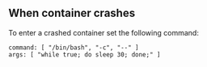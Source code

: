 ## When container crashes

To enter a crashed container set the following command:

```
command: [ "/bin/bash", "-c", "--" ]
args: [ "while true; do sleep 30; done;" ]
```
